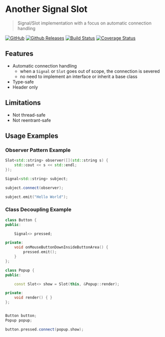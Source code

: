 # Another Signal Slot
> Signal/Slot implementation with a focus on automatic connection handling

[![GitHub](https://img.shields.io/github/license/michaelcowan/ass)](https://github.com/michaelcowan/ass/blob/master/LICENSE.txt)
[![Github Releases](https://img.shields.io/github/release-pre/michaelcowan/ass)](https://github.com/michaelcowan/ass/releases)
[![Build Status](https://travis-ci.org/michaelcowan/ass.svg?branch=master)](https://travis-ci.org/michaelcowan/ass)
[![Coverage Status](https://coveralls.io/repos/github/michaelcowan/ass/badge.svg?branch=master)](https://coveralls.io/github/michaelcowan/ass?branch=master)

## Features
* Automatic connection handling
  * when a `Signal` or `Slot` goes out of scope, the connection is severed
  * no need to implement an interface or inherit a base class
* Type-safe
* Header only

## Limitations
* Not thread-safe
* Not reentrant-safe

## Usage Examples
### Observer Pattern Example
```cpp
Slot<std::string> observer([](std::string s) {
    std::cout << s << std::endl;
});

Signal<std::string> subject;

subject.connect(observer);

subject.emit("Hello World");
```

### Class Decoupling Example
```cpp
class Button {
public:

    Signal<> pressed;

private:
    void onMouseButtonDownInsideButtonArea() {
        pressed.emit();
    }
};

class Popup {
public:

    const Slot<> show = Slot(this, &Popup::render);

private:
    void render() { }
};


Button button;
Popup popup;

button.pressed.connect(popup.show);
```
